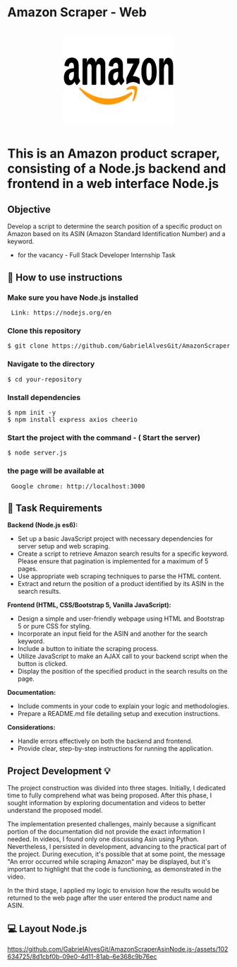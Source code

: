 # Amazon Scraper - Web

<link rel="stylesheet" href="https://cdnjs.cloudflare.com/ajax/libs/font-awesome/6.1.0/css/all.min.css">
<h1 align="center">
  <img src="./public/AmazonLogo.png" alt="Imagem da amazon" width="250" height="200" style="border-radius: 50;">
</h1>

# This is an Amazon product scraper, consisting of a Node.js backend and frontend in a web interface Node.js

## Objective

Develop a script to determine the search position of a specific product on Amazon based on its ASIN (Amazon Standard Identification Number) and a keyword.

-   for the vacancy - Full Stack Developer Internship Task

## 🔎 How to use instructions

### Make sure you have Node.js installed

<pre>
 Link: https://nodejs.org/en
</pre>

### Clone this repository

<pre>
$ git clone https://github.com/GabrielAlvesGit/AmazonScraperAsinNode.js-.git
</pre>

### Navigate to the directory

<pre>
$ cd your-repository
</pre>

### Install dependencies

<pre>
$ npm init -y
$ npm install express axios cheerio
</pre>

### Start the project with the command - ( Start the server)

<pre>
$ node server.js
</pre>

### the page will be available at

<pre>
 Google chrome: http://localhost:3000
</pre>

## 🔧 Task Requirements

**Backend (Node.js es6):**

-   Set up a basic JavaScript project with necessary dependencies for server setup and web scraping.
-   Create a script to retrieve Amazon search results for a specific keyword. Please ensure that pagination is implemented for a maximum of 5 pages.
-   Use appropriate web scraping techniques to parse the HTML content.
-   Extract and return the position of a product identified by its ASIN in the search results.

**Frontend (HTML, CSS/Bootstrap 5, Vanilla JavaScript):**

-   Design a simple and user-friendly webpage using HTML and Bootstrap 5 or pure CSS for styling.
-   Incorporate an input field for the ASIN and another for the search keyword.
-   Include a button to initiate the scraping process.
-   Utilize JavaScript to make an AJAX call to your backend script when the button is clicked.
-   Display the position of the specified product in the search results on the page.

**Documentation:**

-   Include comments in your code to explain your logic and methodologies.
-   Prepare a README.md file detailing setup and execution instructions.

**Considerations:**

-   Handle errors effectively on both the backend and frontend.
-   Provide clear, step-by-step instructions for running the application.

## Project Development 💡

The project construction was divided into three stages. Initially, I dedicated time to fully comprehend what was being proposed. After this phase, I sought information by exploring documentation and videos to better understand the proposed model.

The implementation presented challenges, mainly because a significant portion of the documentation did not provide the exact information I needed. In videos, I found only one discussing Asin using Python. Nevertheless, I persisted in development, advancing to the practical part of the project. During execution, it's possible that at some point, the message "An error occurred while scraping Amazon" may be displayed, but it's important to highlight that the code is functioning, as demonstrated in the video.

In the third stage, I applied my logic to envision how the results would be returned to the web page after the user entered the product name and ASIN.

## 💻 Layout Node.js


https://github.com/GabrielAlvesGit/AmazonScraperAsinNode.js-/assets/102634725/8d1cbf0b-09e0-4d11-81ab-6e368c9b76ec



